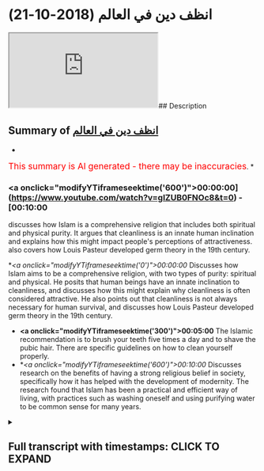 # انظف دين في العالم (2018-10-21)

<iframe loading='lazy' src='https://www.youtube.com/embed/gIZUB0FNOc8'></iframe>## Description



## Summary of [انظف دين في العالم](https://www.youtube.com/watch?v=gIZUB0FNOc8)


*

<span style="color:red; font-size:125%">This summary is AI generated - there may be inaccuracies</span>. [](/)*

### <a onclick=\"modifyYTiframeseektime('600')\">00:00:00](https://www.youtube.com/watch?v=gIZUB0FNOc8&t=0) - [00:10:00</a>

 discusses how Islam is a comprehensive religion that includes both spiritual and physical purity. It argues that cleanliness is an innate human inclination and explains how this might impact people's perceptions of attractiveness.  also covers how Louis Pasteur developed germ theory in the 19th century.

**<a onclick=\"modifyYTiframeseektime('0')\">00:00:00</a>* Discusses how Islam aims to be a comprehensive religion, with two types of purity: spiritual and physical. He posits that human beings have an innate inclination to cleanliness, and discusses how this might explain why cleanliness is often considered attractive. He also points out that cleanliness is not always necessary for human survival, and discusses how Louis Pasteur developed germ theory in the 19th century.
* **<a onclick=\"modifyYTiframeseektime('300')\">00:05:00</a>** The Islamic recommendation is to brush your teeth five times a day and to shave the pubic hair. There are specific guidelines on how to clean yourself properly.
* **<a onclick=\"modifyYTiframeseektime('600')\">00:10:00</a>* Discusses research on the benefits of having a strong religious belief in society, specifically how it has helped with the development of modernity. The research found that Islam has been a practical and efficient way of living, with practices such as washing oneself and using purifying water to be common sense for many years.

<details><summary><h2>Full transcript with timestamps: CLICK TO EXPAND</h2></summary>

<a onclick="modifyYTiframeseektime('0)')">0:00:00 I was actually thinking about this today<\/a>
<a onclick="modifyYTiframeseektime('9)')">0:00:09 go ahead I was thinking about killing<\/a>
<a onclick="modifyYTiframeseektime('11)')">0:00:11 this cuz you notice you know when we<\/a>
<a onclick="modifyYTiframeseektime('13)')">0:00:13 give tower to tower meaning like we give<\/a>
<a onclick="modifyYTiframeseektime('16)')">0:00:16 an invitation to non-muslims to look at<\/a>
<a onclick="modifyYTiframeseektime('18)')">0:00:18 its lemma to kind of create it on it and<\/a>
<a onclick="modifyYTiframeseektime('20)')">0:00:20 become Muslim even when we do that we<\/a>
<a onclick="modifyYTiframeseektime('23)')">0:00:23 usually give very um formulaic type<\/a>
<a onclick="modifyYTiframeseektime('26)')">0:00:26 evidences all right you know the Quran<\/a>
<a onclick="modifyYTiframeseektime('29)')">0:00:29 says this and makes these predictions<\/a>
<a onclick="modifyYTiframeseektime('30)')">0:00:30 and I'm guilty of this more than anyone<\/a>
<a onclick="modifyYTiframeseektime('32)')">0:00:32 else I'll do this myself but you know<\/a>
<a onclick="modifyYTiframeseektime('35)')">0:00:35 Allah<\/a>
<a onclick="modifyYTiframeseektime('36)')">0:00:36 do you know one easy thing to kind of<\/a>
<a onclick="modifyYTiframeseektime('38)')">0:00:38 identifies that list first and foremost<\/a>
<a onclick="modifyYTiframeseektime('40)')">0:00:40 Islam as a religion which aims to be<\/a>
<a onclick="modifyYTiframeseektime('42)')">0:00:42 all-encompassing in so much is that it<\/a>
<a onclick="modifyYTiframeseektime('45)')">0:00:45 actually attempts to agree an answer for<\/a>
<a onclick="modifyYTiframeseektime('48)')">0:00:48 every little thing we talked about<\/a>
<a onclick="modifyYTiframeseektime('49)')">0:00:49 sexual intercourse before and there's<\/a>
<a onclick="modifyYTiframeseektime('50)')">0:00:50 actually guidelines on how to pleasure a<\/a>
<a onclick="modifyYTiframeseektime('53)')">0:00:53 woman from a male perspective there is<\/a>
<a onclick="modifyYTiframeseektime('58)')">0:00:58 guidelines on how to this is how deep it<\/a>
<a onclick="modifyYTiframeseektime('60)')">0:01:00 gets one guy came to Sandman Pharisee<\/a>
<a onclick="modifyYTiframeseektime('64)')">0:01:04 said manifest is one of the Sahaba<\/a>
<a onclick="modifyYTiframeseektime('66)')">0:01:06 and this and he said he said to him does<\/a>
<a onclick="modifyYTiframeseektime('70)')">0:01:10 your prophet tell the people how to<\/a>
<a onclick="modifyYTiframeseektime('72)')">0:01:12 clean themselves after using the toilet<\/a>
<a onclick="modifyYTiframeseektime('74)')">0:01:14 he said yeah and he told them how the<\/a>
<a onclick="modifyYTiframeseektime('77)')">0:01:17 Prophet gave us guidance for now the<\/a>
<a onclick="modifyYTiframeseektime('79)')">0:01:19 point is Islam aims to be a<\/a>
<a onclick="modifyYTiframeseektime('80)')">0:01:20 comprehensive religion in terms of<\/a>
<a onclick="modifyYTiframeseektime('82)')">0:01:22 purity and being clean there are two<\/a>
<a onclick="modifyYTiframeseektime('85)')">0:01:25 kinds of purity once again we go to a<\/a>
<a onclick="modifyYTiframeseektime('86)')">0:01:26 dichotomy yeah there's a spiritual could<\/a>
<a onclick="modifyYTiframeseektime('89)')">0:01:29 you please ducati defy dichotomy it's<\/a>
<a onclick="modifyYTiframeseektime('91)')">0:01:31 like a dualism right so it's like two<\/a>
<a onclick="modifyYTiframeseektime('98)')">0:01:38 things right so here on the one hand we<\/a>
<a onclick="modifyYTiframeseektime('103)')">0:01:43 have a spiritual purity which is the<\/a>
<a onclick="modifyYTiframeseektime('106)')">0:01:46 most important and ordinal first came to<\/a>
<a onclick="modifyYTiframeseektime('107)')">0:01:47 purify people on the spiritual way okay<\/a>
<a onclick="modifyYTiframeseektime('109)')">0:01:49 and the Quran is mentioning mentions<\/a>
<a onclick="modifyYTiframeseektime('112)')">0:01:52 that you know that Abraham made dua for<\/a>
<a onclick="modifyYTiframeseektime('115)')">0:01:55 someone to come afterwards well use a<\/a>
<a onclick="modifyYTiframeseektime('117)')">0:01:57 key him where your alum will get a bowl<\/a>
<a onclick="modifyYTiframeseektime('118)')">0:01:58 Hekmat he purifies them and he teaches<\/a>
<a onclick="modifyYTiframeseektime('121)')">0:02:01 in the Quran like it's happened the<\/a>
<a onclick="modifyYTiframeseektime('122)')">0:02:02 Hickman which is the Sunnah the Prophet<\/a>
<a onclick="modifyYTiframeseektime('124)')">0:02:04 Muhammad SAW Salim is referred to<\/a>
<a onclick="modifyYTiframeseektime('126)')">0:02:06 insulted Jamaat the city of the Quran is<\/a>
<a onclick="modifyYTiframeseektime('128)')">0:02:08 that where is a key where Allen will get<\/a>
<a onclick="modifyYTiframeseektime('130)')">0:02:10 him well heck my he he is purifies them<\/a>
<a onclick="modifyYTiframeseektime('134)')">0:02:14 so if you<\/a>
<a onclick="modifyYTiframeseektime('134)')">0:02:14 vacation in chapters 91 of the Quran<\/a>
<a onclick="modifyYTiframeseektime('136)')">0:02:16 Sura to learn so little shams says Adela<\/a>
<a onclick="modifyYTiframeseektime('141)')">0:02:21 Hammonds acara the one who has purified<\/a>
<a onclick="modifyYTiframeseektime('144)')">0:02:24 himself has already succeeded his family<\/a>
<a onclick="modifyYTiframeseektime('148)')">0:02:28 so from a spiritual perspective this<\/a>
<a onclick="modifyYTiframeseektime('151)')">0:02:31 idea of purification now the thing is I<\/a>
<a onclick="modifyYTiframeseektime('154)')">0:02:34 put to this and I know how I might do<\/a>
<a onclick="modifyYTiframeseektime('157)')">0:02:37 another charla with him I'm gonna do a<\/a>
<a onclick="modifyYTiframeseektime('160)')">0:02:40 discussion of him on consciousness and<\/a>
<a onclick="modifyYTiframeseektime('161)')">0:02:41 first-person subjective consciousness<\/a>
<a onclick="modifyYTiframeseektime('163)')">0:02:43 all these kind of things but I put to<\/a>
<a onclick="modifyYTiframeseektime('165)')">0:02:45 you guys I'm gonna make this I'm gonna<\/a>
<a onclick="modifyYTiframeseektime('167)')">0:02:47 format this as a kind of thought<\/a>
<a onclick="modifyYTiframeseektime('169)')">0:02:49 exercise okay and this is actually<\/a>
<a onclick="modifyYTiframeseektime('172)')">0:02:52 experience all this is not a deduction<\/a>
<a onclick="modifyYTiframeseektime('174)')">0:02:54 type argument it's a thought experiment<\/a>
<a onclick="modifyYTiframeseektime('176)')">0:02:56 it's kind of like based on your<\/a>
<a onclick="modifyYTiframeseektime('177)')">0:02:57 experience yeah I put to you guys that<\/a>
<a onclick="modifyYTiframeseektime('180)')">0:03:00 human beings have an innate inclination<\/a>
<a onclick="modifyYTiframeseektime('183)')">0:03:03 to that which is clean I'd agree with<\/a>
<a onclick="modifyYTiframeseektime('185)')">0:03:05 that completely yeah from your<\/a>
<a onclick="modifyYTiframeseektime('186)')">0:03:06 experience I think most people in the<\/a>
<a onclick="modifyYTiframeseektime('188)')">0:03:08 world would agree that cleanliness<\/a>
<a onclick="modifyYTiframeseektime('190)')">0:03:10 attracts human beings not only actually<\/a>
<a onclick="modifyYTiframeseektime('193)')">0:03:13 from a biological or even evolutionary<\/a>
<a onclick="modifyYTiframeseektime('195)')">0:03:15 perspective there's no reason for that<\/a>
<a onclick="modifyYTiframeseektime('196)')">0:03:16 to be always the case okay<\/a>
<a onclick="modifyYTiframeseektime('198)')">0:03:18 there's no reason for us to prefer nice<\/a>
<a onclick="modifyYTiframeseektime('201)')">0:03:21 smells for example or nice beautiful<\/a>
<a onclick="modifyYTiframeseektime('204)')">0:03:24 things yeah like a sunset or something<\/a>
<a onclick="modifyYTiframeseektime('207)')">0:03:27 there's no biological advantage doesn't<\/a>
<a onclick="modifyYTiframeseektime('210)')">0:03:30 help us survive it doesn't actually help<\/a>
<a onclick="modifyYTiframeseektime('212)')">0:03:32 us survive so from that perspective the<\/a>
<a onclick="modifyYTiframeseektime('214)')">0:03:34 question is why do we like things that<\/a>
<a onclick="modifyYTiframeseektime('217)')">0:03:37 sound and that look beautiful and are<\/a>
<a onclick="modifyYTiframeseektime('219)')">0:03:39 actually clean why are we more content<\/a>
<a onclick="modifyYTiframeseektime('222)')">0:03:42 being clean and why did the prophets<\/a>
<a onclick="modifyYTiframeseektime('225)')">0:03:45 according to the Islamic narrative come<\/a>
<a onclick="modifyYTiframeseektime('226)')">0:03:46 to clean people both spiritually and<\/a>
<a onclick="modifyYTiframeseektime('228)')">0:03:48 physically whether a mine loss I saw<\/a>
<a onclick="modifyYTiframeseektime('231)')">0:03:51 either actually there's very specific<\/a>
<a onclick="modifyYTiframeseektime('233)')">0:03:53 guidelines in Islam on how to be<\/a>
<a onclick="modifyYTiframeseektime('235)')">0:03:55 spiritually pure and had to be<\/a>
<a onclick="modifyYTiframeseektime('237)')">0:03:57 physically pure and you might think well<\/a>
<a onclick="modifyYTiframeseektime('240)')">0:04:00 so one it's common sense to be clean<\/a>
<a onclick="modifyYTiframeseektime('242)')">0:04:02 that was someone once it's a really<\/a>
<a onclick="modifyYTiframeseektime('244)')">0:04:04 common sense look historically and I was<\/a>
<a onclick="modifyYTiframeseektime('246)')">0:04:06 thinking about this in this country the<\/a>
<a onclick="modifyYTiframeseektime('248)')">0:04:08 UK which was the which was the house of<\/a>
<a onclick="modifyYTiframeseektime('251)')">0:04:11 the Industrial Revolution it was the<\/a>
<a onclick="modifyYTiframeseektime('252)')">0:04:12 start of the industrial village in 1760<\/a>
<a onclick="modifyYTiframeseektime('254)')">0:04:14 you know Britain started a lot of things<\/a>
<a onclick="modifyYTiframeseektime('257)')">0:04:17 right and because of the age of<\/a>
<a onclick="modifyYTiframeseektime('259)')">0:04:19 discovery and all those kind of things<\/a>
<a onclick="modifyYTiframeseektime('261)')">0:04:21 Britain was at the top of technological<\/a>
<a onclick="modifyYTiframeseektime('263)')">0:04:23 development and achievement in and what<\/a>
<a onclick="modifyYTiframeseektime('266)')">0:04:26 we call the early modern period<\/a>
<a onclick="modifyYTiframeseektime('268)')">0:04:28 medieval period yeah yeah so in England<\/a>
<a onclick="modifyYTiframeseektime('273)')">0:04:33 in Britain it was not known that<\/a>
<a onclick="modifyYTiframeseektime('275)')">0:04:35 cleaning your hands and washing your<\/a>
<a onclick="modifyYTiframeseektime('277)')">0:04:37 hands okay<\/a>
<a onclick="modifyYTiframeseektime('279)')">0:04:39 prevented germs until 1895 where Louis<\/a>
<a onclick="modifyYTiframeseektime('285)')">0:04:45 Pasteur came and that's why the by the<\/a>
<a onclick="modifyYTiframeseektime('288)')">0:04:48 way where pasteurized milk comes from<\/a>
<a onclick="modifyYTiframeseektime('289)')">0:04:49 really yeah he came and he said that you<\/a>
<a onclick="modifyYTiframeseektime('292)')">0:04:52 know he invented something called germ<\/a>
<a onclick="modifyYTiframeseektime('293)')">0:04:53 theory germ theory were basically germs<\/a>
<a onclick="modifyYTiframeseektime('296)')">0:04:56 cause diseases in this country in the<\/a>
<a onclick="modifyYTiframeseektime('300)')">0:05:00 industrial revolution people were dying<\/a>
<a onclick="modifyYTiframeseektime('301)')">0:05:01 a very early age because they didn't<\/a>
<a onclick="modifyYTiframeseektime('303)')">0:05:03 even know washing your hands prevents<\/a>
<a onclick="modifyYTiframeseektime('306)')">0:05:06 these things prevents for example<\/a>
<a onclick="modifyYTiframeseektime('308)')">0:05:08 infections it prevents diseases now I<\/a>
<a onclick="modifyYTiframeseektime('311)')">0:05:11 want you to consider that when you're<\/a>
<a onclick="modifyYTiframeseektime('312)')">0:05:12 thinking about how a lot the fact that<\/a>
<a onclick="modifyYTiframeseektime('314)')">0:05:14 we've had will door from 1400 years<\/a>
<a onclick="modifyYTiframeseektime('317)')">0:05:17 think about that we had will do every<\/a>
<a onclick="modifyYTiframeseektime('320)')">0:05:20 time what you had to do will do at least<\/a>
<a onclick="modifyYTiframeseektime('323)')">0:05:23 once a day because you had to pray at<\/a>
<a onclick="modifyYTiframeseektime('324)')">0:05:24 least once you had to pray with one<\/a>
<a onclick="modifyYTiframeseektime('325)')">0:05:25 we'll do one today any once a day you<\/a>
<a onclick="modifyYTiframeseektime('327)')">0:05:27 have to pray five times a day with one<\/a>
<a onclick="modifyYTiframeseektime('329)')">0:05:29 model at least one model you have to<\/a>
<a onclick="modifyYTiframeseektime('331)')">0:05:31 hustle which is you have to wash your<\/a>
<a onclick="modifyYTiframeseektime('333)')">0:05:33 whole body yeah if you had sexual<\/a>
<a onclick="modifyYTiframeseektime('336)')">0:05:36 intercourse if you're sorry I'm<\/a>
<a onclick="modifyYTiframeseektime('338)')">0:05:38 explicitly if your penis met the the top<\/a>
<a onclick="modifyYTiframeseektime('340)')">0:05:40 top of your penis met the the tip of a<\/a>
<a onclick="modifyYTiframeseektime('344)')">0:05:44 vagina not even penetration you have to<\/a>
<a onclick="modifyYTiframeseektime('346)')">0:05:46 do a door you have to hold sorry if a<\/a>
<a onclick="modifyYTiframeseektime('349)')">0:05:49 woman has finished her menstruation she<\/a>
<a onclick="modifyYTiframeseektime('350)')">0:05:50 has to do also she has to do she has to<\/a>
<a onclick="modifyYTiframeseektime('352)')">0:05:52 watch the whole body if a man had a wet<\/a>
<a onclick="modifyYTiframeseektime('355)')">0:05:55 dream and he ejaculated or he<\/a>
<a onclick="modifyYTiframeseektime('356)')">0:05:56 masturbated and it's Haram by him he he<\/a>
<a onclick="modifyYTiframeseektime('359)')">0:05:59 had a shower it has to have a shower or<\/a>
<a onclick="modifyYTiframeseektime('361)')">0:06:01 a woman same thing so there are there<\/a>
<a onclick="modifyYTiframeseektime('363)')">0:06:03 are limited things that you have to have<\/a>
<a onclick="modifyYTiframeseektime('364)')">0:06:04 a shower because of right in this<\/a>
<a onclick="modifyYTiframeseektime('366)')">0:06:06 country people will not have a shower on<\/a>
<a onclick="modifyYTiframeseektime('367)')">0:06:07 a regular basis until well after the<\/a>
<a onclick="modifyYTiframeseektime('369)')">0:06:09 World War one it's a recent phenomena<\/a>
<a onclick="modifyYTiframeseektime('372)')">0:06:12 for Europeans and especially British<\/a>
<a onclick="modifyYTiframeseektime('375)')">0:06:15 European people to be hygienic in that<\/a>
<a onclick="modifyYTiframeseektime('377)')">0:06:17 sense to wash their hands to to have<\/a>
<a onclick="modifyYTiframeseektime('381)')">0:06:21 showers<\/a>
<a onclick="modifyYTiframeseektime('382)')">0:06:22 seriously it's about even using water<\/a>
<a onclick="modifyYTiframeseektime('384)')">0:06:24 after visiting the toilet don't even do<\/a>
<a onclick="modifyYTiframeseektime('386)')">0:06:26 that now and you know it you'll find<\/a>
<a onclick="modifyYTiframeseektime('388)')">0:06:28 that somehow like yet so guys and this<\/a>
<a onclick="modifyYTiframeseektime('390)')">0:06:30 is not to depreciate from anyone's<\/a>
<a onclick="modifyYTiframeseektime('392)')">0:06:32 cultural heritage here but just like the<\/a>
<a onclick="modifyYTiframeseektime('395)')">0:06:35 Muslims I mean we had this looks for<\/a>
<a onclick="modifyYTiframeseektime('398)')">0:06:38 example of toothbrush think about this<\/a>
<a onclick="modifyYTiframeseektime('399)')">0:06:39 toothbrush yeah<\/a>
<a onclick="modifyYTiframeseektime('400)')">0:06:40 when the toothbrush become popular in<\/a>
<a onclick="modifyYTiframeseektime('402)')">0:06:42 the UK let's answer that question<\/a>
<a onclick="modifyYTiframeseektime('404)')">0:06:44 bristles and a toothbrush it did not<\/a>
<a onclick="modifyYTiframeseektime('407)')">0:06:47 become popular until probably after<\/a>
<a onclick="modifyYTiframeseektime('408)')">0:06:48 World War although one<\/a>
<a onclick="modifyYTiframeseektime('409)')">0:06:49 it wasn't read that popular before<\/a>
<a onclick="modifyYTiframeseektime('411)')">0:06:51 brushing your teeth was not probably<\/a>
<a onclick="modifyYTiframeseektime('412)')">0:06:52 thing in the hadith narrated by abu<\/a>
<a onclick="modifyYTiframeseektime('416)')">0:06:56 huraira to roger lon<\/a>
<a onclick="modifyYTiframeseektime('417)')">0:06:57 yeah the problem says Lola a shock<\/a>
<a onclick="modifyYTiframeseektime('420)')">0:07:00 collar on Mattila I'm not to miss work<\/a>
<a onclick="modifyYTiframeseektime('421)')">0:07:01 miss yurikano selected he said that if<\/a>
<a onclick="modifyYTiframeseektime('424)')">0:07:04 it wasn't for that it would be difficult<\/a>
<a onclick="modifyYTiframeseektime('427)')">0:07:07 up on myoma I would have told them to<\/a>
<a onclick="modifyYTiframeseektime('430)')">0:07:10 brush their teeth on every solar now the<\/a>
<a onclick="modifyYTiframeseektime('433)')">0:07:13 word see work some people think is that<\/a>
<a onclick="modifyYTiframeseektime('434)')">0:07:14 stick yeah which is actually I miss work<\/a>
<a onclick="modifyYTiframeseektime('437)')">0:07:17 but see work is an Arabic verb so what<\/a>
<a onclick="modifyYTiframeseektime('440)')">0:07:20 can CSS in a now he cleaned his teeth so<\/a>
<a onclick="modifyYTiframeseektime('445)')">0:07:25 you can do it I believe the problem how<\/a>
<a onclick="modifyYTiframeseektime('447)')">0:07:27 salons would have loved the toothbrush<\/a>
<a onclick="modifyYTiframeseektime('449)')">0:07:29 because you can do so much with it so<\/a>
<a onclick="modifyYTiframeseektime('451)')">0:07:31 see work is not necessarily just with<\/a>
<a onclick="modifyYTiframeseektime('452)')">0:07:32 miss work miss work is a as an ism which<\/a>
<a onclick="modifyYTiframeseektime('456)')">0:07:36 means it's a noun he's talking about the<\/a>
<a onclick="modifyYTiframeseektime('458)')">0:07:38 stick but see work is a file is a is a<\/a>
<a onclick="modifyYTiframeseektime('460)')">0:07:40 verb so it could be talking about the<\/a>
<a onclick="modifyYTiframeseektime('461)')">0:07:41 process of cleaning your teeth so the<\/a>
<a onclick="modifyYTiframeseektime('464)')">0:07:44 Islamic recommendation is to brush your<\/a>
<a onclick="modifyYTiframeseektime('466)')">0:07:46 teeth five times a day<\/a>
<a onclick="modifyYTiframeseektime('468)')">0:07:48 that's not even at the hitch it's not<\/a>
<a onclick="modifyYTiframeseektime('470)')">0:07:50 even the dental thing in this country<\/a>
<a onclick="modifyYTiframeseektime('472)')">0:07:52 say okay he said Lola a shock collar on<\/a>
<a onclick="modifyYTiframeseektime('474)')">0:07:54 material immortan with sawaki yeah and<\/a>
<a onclick="modifyYTiframeseektime('477)')">0:07:57 the Caruso nothing I would have told<\/a>
<a onclick="modifyYTiframeseektime('479)')">0:07:59 them to brush their teeth any washing<\/a>
<a onclick="modifyYTiframeseektime('481)')">0:08:01 having a shower doing will do washing<\/a>
<a onclick="modifyYTiframeseektime('483)')">0:08:03 yeah and they overdo washing your hands<\/a>
<a onclick="modifyYTiframeseektime('485)')">0:08:05 and your face and your feet there are<\/a>
<a onclick="modifyYTiframeseektime('488)')">0:08:08 certain things we do now that other<\/a>
<a onclick="modifyYTiframeseektime('490)')">0:08:10 cultures are not they're not aware that<\/a>
<a onclick="modifyYTiframeseektime('491)')">0:08:11 we do for example I listings are putting<\/a>
<a onclick="modifyYTiframeseektime('496)')">0:08:16 water into the nose OS 10 sharp taking<\/a>
<a onclick="modifyYTiframeseektime('500)')">0:08:20 out of the nose you know a lot of people<\/a>
<a onclick="modifyYTiframeseektime('502)')">0:08:22 that become Muslim they don't go through<\/a>
<a onclick="modifyYTiframeseektime('503)')">0:08:23 that process where they're cleaning the<\/a>
<a onclick="modifyYTiframeseektime('504)')">0:08:24 sign or cavity because they it's not<\/a>
<a onclick="modifyYTiframeseektime('506)')">0:08:26 something which occurs to them that I<\/a>
<a onclick="modifyYTiframeseektime('508)')">0:08:28 need to clean this area inside the nose<\/a>
<a onclick="modifyYTiframeseektime('511)')">0:08:31 we have to do that every day cleaning<\/a>
<a onclick="modifyYTiframeseektime('515)')">0:08:35 the is obviously so it's it's culturally<\/a>
<a onclick="modifyYTiframeseektime('517)')">0:08:37 acceptable not so clear and sometimes<\/a>
<a onclick="modifyYTiframeseektime('518)')">0:08:38 encouraged to clean the ears at least a<\/a>
<a onclick="modifyYTiframeseektime('520)')">0:08:40 peripheral area you are talking about<\/a>
<a onclick="modifyYTiframeseektime('523)')">0:08:43 cleaning yourself properly after you you<\/a>
<a onclick="modifyYTiframeseektime('526)')">0:08:46 do you excrete basically and there's an<\/a>
<a onclick="modifyYTiframeseektime('530)')">0:08:50 Islamic petition yeah so Allison the<\/a>
<a onclick="modifyYTiframeseektime('532)')">0:08:52 Malik you can note it I had it that you<\/a>
<a onclick="modifyYTiframeseektime('533)')">0:08:53 have to get rid of everything<\/a>
<a onclick="modifyYTiframeseektime('534)')">0:08:54 in terms of the the extra men so and the<\/a>
<a onclick="modifyYTiframeseektime('538)')">0:08:58 Islamic standard for cleanliness I would<\/a>
<a onclick="modifyYTiframeseektime('540)')">0:09:00 argue is more than any other religion in<\/a>
<a onclick="modifyYTiframeseektime('542)')">0:09:02 the world and in fact higher than the<\/a>
<a onclick="modifyYTiframeseektime('545)')">0:09:05 code true accepted norm in the Western<\/a>
<a onclick="modifyYTiframeseektime('548)')">0:09:08 world and you know some holla there's<\/a>
<a onclick="modifyYTiframeseektime('550)')">0:09:10 many a hadith that say for example El<\/a>
<a onclick="modifyYTiframeseektime('552)')">0:09:12 Fattah to Homs alpha Tata sure that the<\/a>
<a onclick="modifyYTiframeseektime('554)')">0:09:14 official has five things for example one<\/a>
<a onclick="modifyYTiframeseektime('557)')">0:09:17 of this is fatal to Homs ephedra two<\/a>
<a onclick="modifyYTiframeseektime('558)')">0:09:18 humps that the fitara is five things<\/a>
<a onclick="modifyYTiframeseektime('560)')">0:09:20 that you have to trim the beta the<\/a>
<a onclick="modifyYTiframeseektime('562)')">0:09:22 massage and and you have to shave the<\/a>
<a onclick="modifyYTiframeseektime('565)')">0:09:25 pubic hair and cutting the nails and<\/a>
<a onclick="modifyYTiframeseektime('568)')">0:09:28 these things there some religions would<\/a>
<a onclick="modifyYTiframeseektime('570)')">0:09:30 actually say you go not allowed to shave<\/a>
<a onclick="modifyYTiframeseektime('571)')">0:09:31 your pubic imagine a woman or man<\/a>
<a onclick="modifyYTiframeseektime('572)')">0:09:32 imagine a woman or man having to live a<\/a>
<a onclick="modifyYTiframeseektime('575)')">0:09:35 full life without shaving the underarm<\/a>
<a onclick="modifyYTiframeseektime('577)')">0:09:37 hair I was shaving the netted their hair<\/a>
<a onclick="modifyYTiframeseektime('579)')">0:09:39 on the navel for a woman or a man that<\/a>
<a onclick="modifyYTiframeseektime('582)')">0:09:42 will be quite a disastrous thing and<\/a>
<a onclick="modifyYTiframeseektime('584)')">0:09:44 even from what hygienic respect so you<\/a>
<a onclick="modifyYTiframeseektime('585)')">0:09:45 can are get as hygienic you can argue<\/a>
<a onclick="modifyYTiframeseektime('587)')">0:09:47 that's clean some religions is composed<\/a>
<a onclick="modifyYTiframeseektime('589)')">0:09:49 you can't actually take a hair a single<\/a>
<a onclick="modifyYTiframeseektime('591)')">0:09:51 pubic hair away in Islam is there's very<\/a>
<a onclick="modifyYTiframeseektime('594)')">0:09:54 specific guidelines on you have to do<\/a>
<a onclick="modifyYTiframeseektime('596)')">0:09:56 you have to clean yourself in that way<\/a>
<a onclick="modifyYTiframeseektime('597)')">0:09:57 you have to cut your nails you know so I<\/a>
<a onclick="modifyYTiframeseektime('601)')">0:10:01 feel and you know there is some research<\/a>
<a onclick="modifyYTiframeseektime('603)')">0:10:03 on the bed recently obviously the hadith<\/a>
<a onclick="modifyYTiframeseektime('606)')">0:10:06 of nama or the law and we said to share<\/a>
<a onclick="modifyYTiframeseektime('608)')">0:10:08 it hopefully how opposed to share with<\/a>
<a onclick="modifyYTiframeseektime('610)')">0:10:10 Hollywood Nasser rather trimmed the<\/a>
<a onclick="modifyYTiframeseektime('612)')">0:10:12 moustache she was walking the massage<\/a>
<a onclick="modifyYTiframeseektime('613)')">0:10:13 yeah and and let the beard grow and and<\/a>
<a onclick="modifyYTiframeseektime('617)')">0:10:17 basically differentiate yourself<\/a>
<a onclick="modifyYTiframeseektime('618)')">0:10:18 distinguishes a from the Jews and<\/a>
<a onclick="modifyYTiframeseektime('620)')">0:10:20 Christians and fear Wyatt in<\/a>
<a onclick="modifyYTiframeseektime('622)')">0:10:22 halima juice the medians the point being<\/a>
<a onclick="modifyYTiframeseektime('625)')">0:10:25 that the they found something recent<\/a>
<a onclick="modifyYTiframeseektime('629)')">0:10:29 things like it has some properties the<\/a>
<a onclick="modifyYTiframeseektime('631)')">0:10:31 beer - some properties which protects<\/a>
<a onclick="modifyYTiframeseektime('633)')">0:10:33 your face from certain conditions really<\/a>
<a onclick="modifyYTiframeseektime('635)')">0:10:35 you know yes hon Allah so anyways the<\/a>
<a onclick="modifyYTiframeseektime('638)')">0:10:38 point being is this is that it takes the<\/a>
<a onclick="modifyYTiframeseektime('639)')">0:10:39 West a long time to get to the same<\/a>
<a onclick="modifyYTiframeseektime('641)')">0:10:41 stages we were talking about thousand<\/a>
<a onclick="modifyYTiframeseektime('643)')">0:10:43 four hundred years ago basic things like<\/a>
<a onclick="modifyYTiframeseektime('645)')">0:10:45 washing your hands and having a shower<\/a>
<a onclick="modifyYTiframeseektime('647)')">0:10:47 which for us is so common sensical<\/a>
<a onclick="modifyYTiframeseektime('650)')">0:10:50 it was not common sensical for the<\/a>
<a onclick="modifyYTiframeseektime('652)')">0:10:52 british man until you know after the<\/a>
<a onclick="modifyYTiframeseektime('655)')">0:10:55 world war it was not common sensical for<\/a>
<a onclick="modifyYTiframeseektime('657)')">0:10:57 them so they have had to wait a long<\/a>
<a onclick="modifyYTiframeseektime('659)')">0:10:59 time to get to where we were a long time<\/a>
<a onclick="modifyYTiframeseektime('660)')">0:11:00 ago when they talk about barbarism and<\/a>
<a onclick="modifyYTiframeseektime('662)')">0:11:02 backwardness that's one of the things<\/a>
<a onclick="modifyYTiframeseektime('664)')">0:11:04 they have to kind of go consider Islam<\/a>
<a onclick="modifyYTiframeseektime('665)')">0:11:05 gave us cleanliness but if you're if<\/a>
<a onclick="modifyYTiframeseektime('667)')">0:11:07 there<\/a>
<a onclick="modifyYTiframeseektime('668)')">0:11:08 by the toothbrush and washing yourself<\/a>
<a onclick="modifyYTiframeseektime('670)')">0:11:10 there be even more impressed with this<\/a>
<a onclick="modifyYTiframeseektime('672)')">0:11:12 spiritual kind of cleanliness that Islam<\/a>
<a onclick="modifyYTiframeseektime('674)')">0:11:14 gives because we're like if they knew<\/a>
<a onclick="modifyYTiframeseektime('676)')">0:11:16 about what Islam actually provides in<\/a>
<a onclick="modifyYTiframeseektime('679)')">0:11:19 terms of purification of the heart and<\/a>
<a onclick="modifyYTiframeseektime('681)')">0:11:21 soul and mind<\/a>
<a onclick="modifyYTiframeseektime('682)')">0:11:22 everyone would they be finding us with<\/a>
<a onclick="modifyYTiframeseektime('684)')">0:11:24 the swords la cárcel una Basu if as a<\/a>
<a onclick="modifyYTiframeseektime('687)')">0:11:27 famous person said there were the force<\/a>
<a onclick="modifyYTiframeseektime('689)')">0:11:29 with their swords but anyways the this<\/a>
<a onclick="modifyYTiframeseektime('692)')">0:11:32 is something which we will give as a<\/a>
<a onclick="modifyYTiframeseektime('693)')">0:11:33 because the thing is the human project<\/a>
<a onclick="modifyYTiframeseektime('695)')">0:11:35 is a project which as Plato would say is<\/a>
<a onclick="modifyYTiframeseektime('697)')">0:11:37 divisible into three different things<\/a>
<a onclick="modifyYTiframeseektime('698)')">0:11:38 the main body in the soul and all the<\/a>
<a onclick="modifyYTiframeseektime('701)')">0:11:41 things that have to be if you want to if<\/a>
<a onclick="modifyYTiframeseektime('704)')">0:11:44 you want to satisfy yourself and also a<\/a>
<a onclick="modifyYTiframeseektime('706)')">0:11:46 you be content as even being you have to<\/a>
<a onclick="modifyYTiframeseektime('708)')">0:11:48 satisfy these three spheres the Western<\/a>
<a onclick="modifyYTiframeseektime('710)')">0:11:50 world makes you gives you that illusion<\/a>
<a onclick="modifyYTiframeseektime('713)')">0:11:53 of okay you're satisfied but it doesn't<\/a>
<a onclick="modifyYTiframeseektime('714)')">0:11:54 actually give you any solutions so an<\/a>
<a onclick="modifyYTiframeseektime('716)')">0:11:56 illusion with no solution Islam is<\/a>
<a onclick="modifyYTiframeseektime('719)')">0:11:59 really very very practical and and the<\/a>
<a onclick="modifyYTiframeseektime('721)')">0:12:01 evidence of that is that most of the<\/a>
<a onclick="modifyYTiframeseektime('722)')">0:12:02 things which we deem common sensical<\/a>
<a onclick="modifyYTiframeseektime('724)')">0:12:04 because it actually appeals to our<\/a>
<a onclick="modifyYTiframeseektime('725)')">0:12:05 first-person subjective experience like<\/a>
<a onclick="modifyYTiframeseektime('727)')">0:12:07 cleanliness and purity that islam<\/a>
<a onclick="modifyYTiframeseektime('729)')">0:12:09 prescribed basic solutions for a<\/a>
<a onclick="modifyYTiframeseektime('732)')">0:12:12 thousand four hundred is ago to wash<\/a>
<a onclick="modifyYTiframeseektime('733)')">0:12:13 yourself to clean yourself water is<\/a>
<a onclick="modifyYTiframeseektime('734)')">0:12:14 power or tahor is purifier and it<\/a>
<a onclick="modifyYTiframeseektime('737)')">0:12:17 purifies span for example<\/a>
</details>